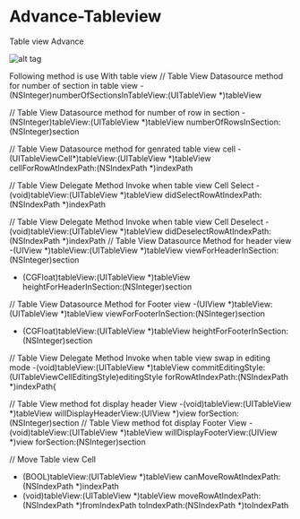 # Advance-Tableview

Table view Advance 


![alt tag](https://github.com/iOS-Fundas/Advance-Tableview/blob/master/Simulator%20Screen%20Shot%20Sep%2015%2C%202016%2C%2010.50.32%20AM.png)



Following method is use With table view 
// Table View Datasource method for number of  section in table view 
-(NSInteger)numberOfSectionsInTableView:(UITableView *)tableView

// Table View Datasource method for number of row in section
-(NSInteger)tableView:(UITableView *)tableView numberOfRowsInSection:(NSInteger)section

// Table View Datasource method for genrated table view cell
-(UITableViewCell*)tableView:(UITableView *)tableView cellForRowAtIndexPath:(NSIndexPath *)indexPath

// Table View Delegate Method Invoke when table view Cell Select
-(void)tableView:(UITableView *)tableView didSelectRowAtIndexPath:(NSIndexPath *)indexPath

// Table View Delegate Method Invoke when table view Cell Deselect
-(void)tableView:(UITableView *)tableView didDeselectRowAtIndexPath:(NSIndexPath *)indexPath
// Table View Datasource Method for header view
-(UIView *)tableView:(UITableView *)tableView viewForHeaderInSection:(NSInteger)section
- (CGFloat)tableView:(UITableView *)tableView heightForHeaderInSection:(NSInteger)section

// Table View Datasource Method for Footer view
-(UIView *)tableView:(UITableView *)tableView viewForFooterInSection:(NSInteger)section
- (CGFloat)tableView:(UITableView *)tableView heightForFooterInSection:(NSInteger)section

// Table View Delegate Method Invoke when table view swap in editing mode
-(void)tableView:(UITableView *)tableView commitEditingStyle:(UITableViewCellEditingStyle)editingStyle forRowAtIndexPath:(NSIndexPath *)indexPath{

// Table View  method fot display header View
-(void)tableView:(UITableView *)tableView willDisplayHeaderView:(UIView *)view forSection:(NSInteger)section
// Table View  method fot display Footer View
-(void)tableView:(UITableView *)tableView willDisplayFooterView:(UIView *)view forSection:(NSInteger)section

// Move Table view Cell
- (BOOL)tableView:(UITableView *)tableView canMoveRowAtIndexPath:(NSIndexPath *)indexPath
- (void)tableView:(UITableView *)tableView moveRowAtIndexPath:(NSIndexPath *)fromIndexPath toIndexPath:(NSIndexPath *)toIndexPath
